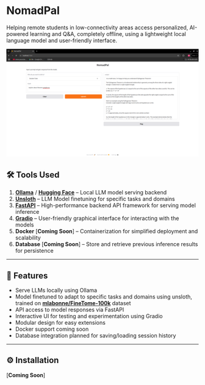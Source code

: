# NomadPal
Helping remote students in low-connectivity areas access personalized, AI-powered learning and Q&amp;A, completely offline, using a lightweight local language model and user-friendly interface.

![NomadPal: Self-hosted LLM](./gui.png)


## 🛠️ Tools Used

1. **[Ollama](https://ollama.com/)** / **[Hugging Face](https://huggingface.co/docs/transformers/en/model_doc/llama)** – Local LLM model serving backend
2. **[Unsloth](https://github.com/unslothai/unsloth)** – LLM Model finetuning for specific tasks and domains
3. **[FastAPI](https://fastapi.tiangolo.com/)** – High-performance backend API framework for serving model inference
4. **[Gradio](https://gradio.app/)** – User-friendly graphical interface for interacting with the models
5. **Docker** [**Coming Soon**] – Containerization for simplified deployment and scalability
6. **Database** [**Coming Soon**] – Store and retrieve previous inference results for persistence

---

## 🚀 Features

- Serve LLMs locally using Ollama
- Model finetuned to adapt to specific tasks and domains using unsloth, trained on  **[mlabonne/FineTome-100k](https://huggingface.co/datasets/mlabonne/FineTome-100k)** dataset
- API access to model responses via FastAPI
- Interactive UI for testing and experimentation using Gradio
- Modular design for easy extensions
- Docker support coming soon
- Database integration planned for saving/loading session history

---

## ⚙️ Installation

[**Coming Soon**]
